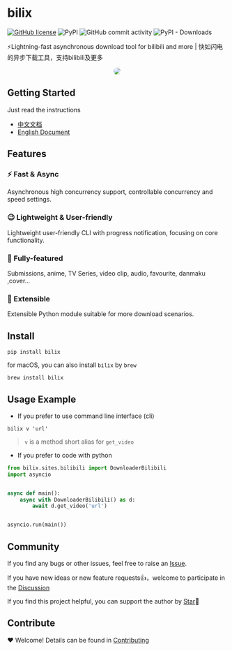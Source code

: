 # bilix

[![GitHub license](https://img.shields.io/github/license/HFrost0/bilix?style=flat-square)](https://github.com/HFrost0/bilix/blob/master/LICENSE)
![PyPI](https://img.shields.io/pypi/v/bilix?style=flat-square&color=blue)
![GitHub commit activity](https://img.shields.io/github/commit-activity/m/HFrost0/bilix)
![PyPI - Downloads](https://img.shields.io/pypi/dm/bilix?label=pypi%20downloads&style=flat-square)

⚡️Lightning-fast asynchronous download tool for bilibili and more | 快如闪电的异步下载工具，支持bilibili及更多


<div align="center"> <img src='https://s2.loli.net/2022/08/31/P5X8YAQ7WyNEbrq.gif' style="border-radius: 8px"> </div>

## Getting Started

Just read the instructions

* [中文文档](https://hfrost0.github.io/bilix/)
* [English Document](https://hfrost0.github.io/bilix/en)

## Features

### ⚡️ Fast & Async

Asynchronous high concurrency support, controllable concurrency and speed settings.

### 😉 Lightweight & User-friendly

Lightweight user-friendly CLI with progress notification, focusing on core functionality.

### 📝 Fully-featured

Submissions, anime, TV Series, video clip, audio, favourite, danmaku ,cover...

### 🔨 Extensible

Extensible Python module suitable for more download scenarios.

## Install

```shell
pip install bilix
```

for macOS, you can also install `bilix` by `brew`

```shell
brew install bilix
```

## Usage Example

* If you prefer to use command line interface (cli)

```shell
bilix v 'url'
```

> `v` is a method short alias for `get_video`

* If you prefer to code with python

```python
from bilix.sites.bilibili import DownloaderBilibili
import asyncio


async def main():
    async with DownloaderBilibili() as d:
        await d.get_video('url')


asyncio.run(main())
```

## Community

If you find any bugs or other issues, feel free to raise an [Issue](https://github.com/HFrost0/bilix/issues).

If you have new ideas or new feature requests👍，welcome to participate in
the [Discussion](https://github.com/HFrost0/bilix/discussions)

If you find this project helpful, you can support the author by [Star](https://github.com/HFrost0/bilix/stargazers)🌟

## Contribute

❤️ Welcome! Details can be found in [Contributing](https://github.com/HFrost0/bilix/blob/master/CONTRIBUTING_EN.md)

